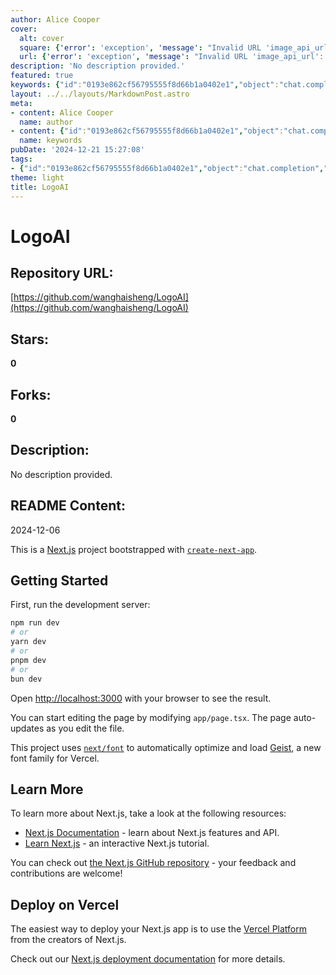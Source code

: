 ```yaml
---
author: Alice Cooper
cover:
  alt: cover
  square: {'error': 'exception', 'message': "Invalid URL 'image_api_url': No scheme supplied. Perhaps you meant https://image_api_url?"}
  url: {'error': 'exception', 'message': "Invalid URL 'image_api_url': No scheme supplied. Perhaps you meant https://image_api_url?"}
description: 'No description provided.'
featured: true
keywords: {"id":"0193e862cf56795555f8d66b1a0402e1","object":"chat.completion","created":1734770610,"model":"Qwen/Qwen2.5-7B-Instruct","choices":[{"index":0,"message":{"role":"assistant","content":"### Keywords\n- LogoAI\n- Next.js\n- create-next-app\n- Geist font\n- Vercel\n- auto-update\n- deployment\n- development server\n- optimizations\n\n### Tags\n- Web Development\n- Framework\n- JavaScript\n- CDN (Content Delivery Network)\n- Server-Side Rendering\n- Progressive Web App\n- Project Setup\n- Deployment Services\n- Open Source"},"finish_reason":"stop"}],"usage":{"prompt_tokens":417,"completion_tokens":82,"total_tokens":499},"system_fingerprint":""}
layout: ../../layouts/MarkdownPost.astro
meta:
- content: Alice Cooper
  name: author
- content: {"id":"0193e862cf56795555f8d66b1a0402e1","object":"chat.completion","created":1734770610,"model":"Qwen/Qwen2.5-7B-Instruct","choices":[{"index":0,"message":{"role":"assistant","content":"### Keywords\n- LogoAI\n- Next.js\n- create-next-app\n- Geist font\n- Vercel\n- auto-update\n- deployment\n- development server\n- optimizations\n\n### Tags\n- Web Development\n- Framework\n- JavaScript\n- CDN (Content Delivery Network)\n- Server-Side Rendering\n- Progressive Web App\n- Project Setup\n- Deployment Services\n- Open Source"},"finish_reason":"stop"}],"usage":{"prompt_tokens":417,"completion_tokens":82,"total_tokens":499},"system_fingerprint":""}
  name: keywords
pubDate: '2024-12-21 15:27:08'
tags:
- {"id":"0193e862cf56795555f8d66b1a0402e1","object":"chat.completion","created":1734770610,"model":"Qwen/Qwen2.5-7B-Instruct","choices":[{"index":0,"message":{"role":"assistant","content":"### Keywords\n- LogoAI\n- Next.js\n- create-next-app\n- Geist font\n- Vercel\n- auto-update\n- deployment\n- development server\n- optimizations\n\n### Tags\n- Web Development\n- Framework\n- JavaScript\n- CDN (Content Delivery Network)\n- Server-Side Rendering\n- Progressive Web App\n- Project Setup\n- Deployment Services\n- Open Source"},"finish_reason":"stop"}],"usage":{"prompt_tokens":417,"completion_tokens":82,"total_tokens":499},"system_fingerprint":""}
theme: light
title: LogoAI
---
```


# LogoAI

## Repository URL: 
[https://github.com/wanghaisheng/LogoAI](https://github.com/wanghaisheng/LogoAI)

## Stars: 
**0**

## Forks: 
**0**

## Description: 
No description provided.

## README Content: 
2024-12-06

This is a [Next.js](https://nextjs.org) project bootstrapped with [`create-next-app`](https://nextjs.org/docs/app/api-reference/cli/create-next-app).

## Getting Started

First, run the development server:

```bash
npm run dev
# or
yarn dev
# or
pnpm dev
# or
bun dev
```

Open [http://localhost:3000](http://localhost:3000) with your browser to see the result.

You can start editing the page by modifying `app/page.tsx`. The page auto-updates as you edit the file.

This project uses [`next/font`](https://nextjs.org/docs/app/building-your-application/optimizing/fonts) to automatically optimize and load [Geist](https://vercel.com/font), a new font family for Vercel.

## Learn More

To learn more about Next.js, take a look at the following resources:

- [Next.js Documentation](https://nextjs.org/docs) - learn about Next.js features and API.
- [Learn Next.js](https://nextjs.org/learn) - an interactive Next.js tutorial.

You can check out [the Next.js GitHub repository](https://github.com/vercel/next.js) - your feedback and contributions are welcome!

## Deploy on Vercel

The easiest way to deploy your Next.js app is to use the [Vercel Platform](https://vercel.com/new?utm_medium=default-template&filter=next.js&utm_source=create-next-app&utm_campaign=create-next-app-readme) from the creators of Next.js.

Check out our [Next.js deployment documentation](https://nextjs.org/docs/app/building-your-application/deploying) for more details.

